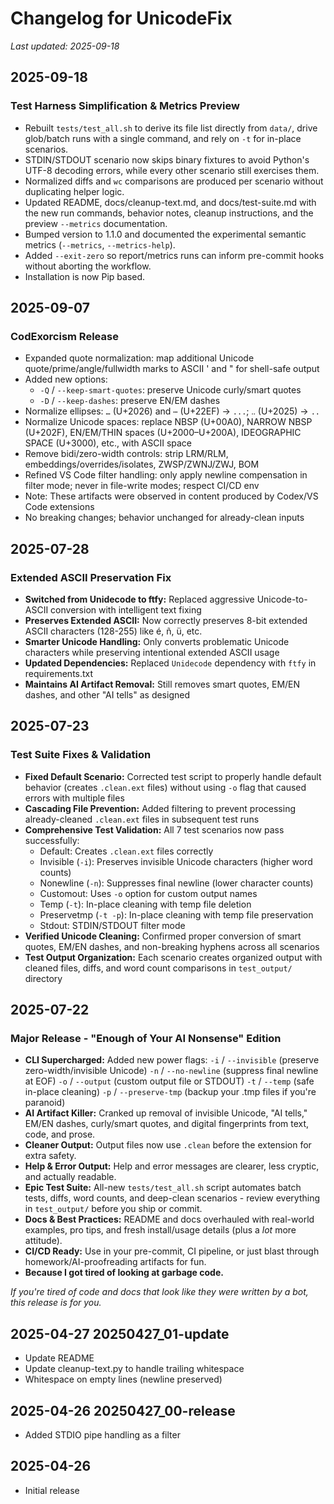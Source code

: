 # Changelog for UnicodeFix

*Last updated: 2025-09-18*

## 2025-09-18

### Test Harness Simplification & Metrics Preview

- Rebuilt `tests/test_all.sh` to derive its file list directly from `data/`, drive glob/batch runs with a single command, and rely on `-t` for in-place scenarios.
- STDIN/STDOUT scenario now skips binary fixtures to avoid Python's UTF-8 decoding errors, while every other scenario still exercises them.
- Normalized diffs and `wc` comparisons are produced per scenario without duplicating helper logic.
- Updated README, docs/cleanup-text.md, and docs/test-suite.md with the new run commands, behavior notes, cleanup instructions, and the preview `--metrics` documentation.
- Bumped version to 1.1.0 and documented the experimental semantic metrics (`--metrics`, `--metrics-help`).
- Added `--exit-zero` so report/metrics runs can inform pre-commit hooks without aborting the workflow.
- Installation is now Pip based.


## 2025-09-07

### CodExorcism Release

- Expanded quote normalization: map additional Unicode quote/prime/angle/fullwidth marks to ASCII ' and " for shell-safe output
- Added new options:
  - `-Q` / `--keep-smart-quotes`: preserve Unicode curly/smart quotes
  - `-D` / `--keep-dashes`: preserve EN/EM dashes
- Normalize ellipses: `…` (U+2026) and `⋯` (U+22EF) → `...`; `‥` (U+2025) → `..`
- Normalize Unicode spaces: replace NBSP (U+00A0), NARROW NBSP (U+202F), EN/EM/THIN spaces (U+2000–U+200A), IDEOGRAPHIC SPACE (U+3000), etc., with ASCII space
- Remove bidi/zero-width controls: strip LRM/RLM, embeddings/overrides/isolates, ZWSP/ZWNJ/ZWJ, BOM
- Refined VS Code filter handling: only apply newline compensation in filter mode; never in file-write modes; respect CI/CD env
- Note: These artifacts were observed in content produced by Codex/VS Code extensions
- No breaking changes; behavior unchanged for already-clean inputs

## 2025-07-28

### **Extended ASCII Preservation Fix**

- **Switched from Unidecode to ftfy:** Replaced aggressive Unicode-to-ASCII conversion with intelligent text fixing
- **Preserves Extended ASCII:** Now correctly preserves 8-bit extended ASCII characters (128-255) like é, ñ, ü, etc.
- **Smarter Unicode Handling:** Only converts problematic Unicode characters while preserving intentional extended ASCII usage
- **Updated Dependencies:** Replaced `Unidecode` dependency with `ftfy` in requirements.txt
- **Maintains AI Artifact Removal:** Still removes smart quotes, EM/EN dashes, and other "AI tells" as designed

## 2025-07-23

### **Test Suite Fixes & Validation**

- **Fixed Default Scenario:** Corrected test script to properly handle default behavior (creates `.clean.ext` files) without using `-o` flag that caused errors with multiple files
- **Cascading File Prevention:** Added filtering to prevent processing already-cleaned `.clean.ext` files in subsequent test runs
- **Comprehensive Test Validation:** All 7 test scenarios now pass successfully:
  - Default: Creates `.clean.ext` files correctly
  - Invisible (`-i`): Preserves invisible Unicode characters (higher word counts)
  - Nonewline (`-n`): Suppresses final newline (lower character counts)
  - Customout: Uses `-o` option for custom output names
  - Temp (`-t`): In-place cleaning with temp file deletion
  - Preservetmp (`-t -p`): In-place cleaning with temp file preservation
  - Stdout: STDIN/STDOUT filter mode
- **Verified Unicode Cleaning:** Confirmed proper conversion of smart quotes, EM/EN dashes, and non-breaking hyphens across all scenarios
- **Test Output Organization:** Each scenario creates organized output with cleaned files, diffs, and word count comparisons in `test_output/` directory

## 2025-07-22

### **Major Release - "Enough of Your AI Nonsense" Edition**

- **CLI Supercharged:** Added new power flags:
  `-i` / `--invisible` (preserve zero-width/invisible Unicode)
  `-n` / `--no-newline` (suppress final newline at EOF)
  `-o` / `--output` (custom output file or STDOUT)
  `-t` / `--temp` (safe in-place cleaning)
  `-p` / `--preserve-tmp` (backup your .tmp files if you're paranoid)
- **AI Artifact Killer:** Cranked up removal of invisible Unicode, "AI tells," EM/EN dashes, curly/smart quotes, and digital fingerprints from text, code, and prose.
- **Cleaner Output:** Output files now use `.clean` before the extension for extra safety.
- **Help & Error Output:** Help and error messages are clearer, less cryptic, and actually readable.
- **Epic Test Suite:** All-new `tests/test_all.sh` script automates batch tests, diffs, word counts, and deep-clean scenarios - review everything in `test_output/` before you ship or commit.
- **Docs & Best Practices:** README and docs overhauled with real-world examples, pro tips, and fresh install/usage details (plus a *lot* more attitude).
- **CI/CD Ready:** Use in your pre-commit, CI pipeline, or just blast through homework/AI-proofreading artifacts for fun.
- **Because I got tired of looking at garbage code.**

*If you're tired of code and docs that look like they were written by a bot, this release is for you.*

## 2025-04-27 20250427_01-update

- Update README
- Update cleanup-text.py to handle trailing whitespace
- Whitespace on empty lines (newline preserved)

## 2025-04-26 20250427_00-release

- Added STDIO pipe handling as a filter

## 2025-04-26

- Initial release
